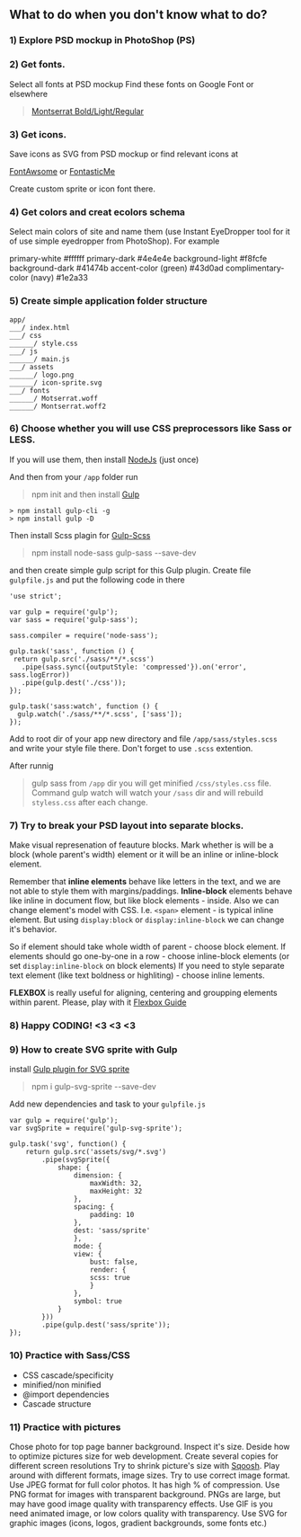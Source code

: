 ## What to do when you don't know what to do?

### 1) Explore PSD mockup in PhotoShop (PS)

### 2) Get fonts. 

Select all fonts at PSD mockup
Find these fonts on Google Font or elsewhere

> [Montserrat Bold/Light/Regular](https://fonts.google.com/specimen/Montserrat)

### 3) Get icons. 

Save icons as SVG from PSD mockup or find relevant icons at 

[FontAwsome](https://fontawesome.com/) or 
[FontasticMe](http://fontastic.me/)

Create custom sprite or icon font there.

### 4) Get colors and creat ecolors schema

Select main colors of site and name them (use Instant EyeDropper tool for it of use simple eyedropper from PhotoShop). For example

primary-white #ffffff
primary-dark #4e4e4e
background-light #f8fcfe
background-dark #41474b
accent-color (green) #43d0ad
complimentary-color (navy) #1e2a33

### 5) Create simple application folder structure

``` 
app/ 
___/ index.html
___/ css
______/ style.css
___/ js
______/ main.js
___/ assets
______/ logo.png
______/ icon-sprite.svg
___/ fonts
______/ Motserrat.woff
______/ Montserrat.woff2
```

### 6) Choose whether you will use CSS preprocessors like Sass or LESS. 

If you will use them, then install [NodeJs](https://nodejs.org/uk/download/) (just once)

And then from your `/app` folder run
> npm init 
and then install [Gulp](https://gulpjs.com) 
```
> npm install gulp-cli -g
> npm install gulp -D 
```

Then install Scss plagin for [Gulp-Scss](https://github.com/dlmanning/gulp-sass)
> npm install node-sass gulp-sass --save-dev

and then create simple gulp script for this Gulp plugin. Create file `gulpfile.js`  and put the following code in there
```
'use strict';

var gulp = require('gulp');
var sass = require('gulp-sass');

sass.compiler = require('node-sass');

gulp.task('sass', function () {
 return gulp.src('./sass/**/*.scss')
   .pipe(sass.sync({outputStyle: 'compressed'}).on('error', sass.logError))
   .pipe(gulp.dest('./css'));
});

gulp.task('sass:watch', function () {
  gulp.watch('./sass/**/*.scss', ['sass']);
});
```

Add to root dir of your app new directory and file `/app/sass/styles.scss` and write your style file there. Don't forget to use `.scss` extention.

After runnig 
> gulp sass
from `/app` dir you will get minified `/css/styles.css` file.
Command 
> gulp watch
will watch your `/sass` dir and will rebuild `styless.css` after each change.

### 7) Try to break your PSD layout into separate blocks. 

Make visual represenation of feauture blocks. Mark whether is will be a block (whole parent's width) element or it will be an inline or inline-block element.

Remember that **inline elements** behave like letters in the text, and we are not able to style them with margins/paddings. 
**Inline-block** elements behave like inline in document flow, but like block elements - inside. 
Also we can change element's model with CSS. I.e. `<span>` element - is typical inline element. But using `display:block` or `display:inline-block` we can change it's behavior.

So if element should take whole width of parent - choose block element.
If elements should go one-by-one in a row - choose inline-block elements (or set `display:inline-block` on block elements)
If you need to style separate text element (like text boldness or highliting) - choose inline lements.

**FLEXBOX** is really useful for aligning, centering and groupping elements within parent. 
Please, play with it [Flexbox Guide](https://css-tricks.com/snippets/css/a-guide-to-flexbox/)

### 8) Happy CODING! <3 <3 <3

### 9) How to create SVG sprite with Gulp

install [Gulp plugin for SVG sprite](https://www.npmjs.com/package/gulp-svg-sprite)
> npm i gulp-svg-sprite --save-dev

Add new dependencies and task to your `gulpfile.js`
```
var gulp = require('gulp');
var svgSprite = require('gulp-svg-sprite');
 
gulp.task('svg', function() {
    return gulp.src('assets/svg/*.svg')
        .pipe(svgSprite({
            shape: {
                dimension: { 
                    maxWidth: 32,
                    maxHeight: 32
                },
                spacing: {
                    padding: 10
                },
                dest: 'sass/sprite'
                },
                mode: {
                view: { 
                    bust: false,
                    render: {
                    scss: true 
                    }
                },
                symbol: true 
            }
        }))
        .pipe(gulp.dest('sass/sprite'));
});
```

### 10) Practice with Sass/CSS

* CSS cascade/specificity
* minified/non minified
* @import dependencies
* Cascade structure

### 11) Practice with pictures

Chose photo for top page banner background. Inspect it's size. Deside how to optimize pictures size for web development.
Create several copies for different screen resolutions
Try to shrink picture's size with [Sqoosh](https://squoosh.app). Play around with different formats, image sizes.
Try to use correct image format. 
Use JPEG format for full color photos. It has high % of compression.
Use PNG format for images with transparent background. PNGs are large, but may have good image quality with transparency effects.
Use GIF is you need animated image, or low colors quality with transparency.
Use SVG for graphic images (icons, logos, gradient backgrounds, some fonts etc.)

